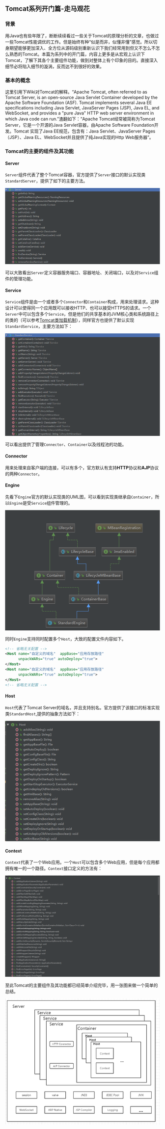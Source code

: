 ## Tomcat系列开门篇-走马观花

###  背景
  用Java也有些年限了，断断续续看过一些关于Tomcat的原理分析的文章，也做过一些Tomcat性能调优的工作。但是始终有种“似是而非，似懂非懂”感觉。所以切身期望能够更加深入、全方位从源码级别重新认识下我们经常用到但又不怎么不怎么熟悉的Tomcat。本篇为系列中的开门篇，内容上更多是从宏观上认识下Tomcat，了解下其各个主要组件功能，做到对整体上有个印象的目的。直接深入细节必将陷入细节的漩涡，反而达不到很好的效果。

### 基本的概念
  这里引用下Wiki对Tomcat的解释。“Apache Tomcat, often referred to as Tomcat Server, is an open-source Java Servlet Container developed by the Apache Software Foundation (ASF). Tomcat implements several Java EE specifications including Java Servlet, JavaServer Pages (JSP), Java EL, and WebSocket, and provides a "pure Java" HTTP web server environment in which Java code can run.”渣翻如下：“Apache Tomcat经常被简称为Tomcat Server，它是一个开源的Java Servlet容器，由Apache Software Foundation开发。Tomcat 实现了Java EE规范，包含有：Java Servlet、JavaServer Pages（JSP）、Java EL、WebSocket并且提供了纯Java实现的Http Web服务器”。

### Tomcat的主要的组件及其功能

#### Server

`Server`组件代表了整个Tomcat容器，官方提供了`Server`接口的默认实现类`StandardServer`，提供了如下的主要方法。

![](./images/tomcat_overview_01.jpg)

可以大致看出`Server`定义容器服务端口、容器地址、关闭端口，以及对`Service`组件的管理功能。

#### Service

`Service`组件是由一个或者多个`Connector`和`Container`构成，用来处理请求。这种设计可以使得同一个应用既可以接收HTTP、也可以接受HTTPS的请求。一个`Server`中可以包含多个`Service`，但是他们的共享基本的JVM核心类和系统路径上的类的（可以参考[Tomcat类加载机制](./tomcat_classloader.md)），同样官方也提供了默认实现`StandardService`，主要方法如下：

![](./images/tomcat_overview_02.jpg)

可以看出提供了管理`Connector`、`Container`以及线程池的功能。

#### Connector

用来处理来自客户端的连接，可以有多个，官方默认有支持**HTTP**协议和**AJP**协议的两种`Connector`。

#### Engine

先看下`Engine`官方的默认实现类的UML图，可以看到实现类继承自`Container`，所以`Engine`是受`Service`组件管理的。

![](./images/tomcat_overview_03.jpg)

同时`Engine`支持同时配置多个`Host`，大致的配置文件内容如下。

```xml
<!-- 省略无关配置 -->
<Host name="自定义的域名"  appBase="应用存放路径"
      unpackWARs="true" autoDeploy="true">
</Host>
<Host name="自定义的域名"  appBase="应用存放路径"
      unpackWARs="true" autoDeploy="true">
</Host>
<!-- 省略无关配置 -->
```

#### Host

`Host`代表了Tomcat Server的域名，并且支持别名。官方提供了该接口的标准实现类`StandardHost`,提供的抽象方法如下：

![](./images/tomcat_overview_04.jpg)



#### Context

`Context`代表了一个Web应用。一个`Host`可以包含多个Web应用，但是每个应用都拥有唯一的一个路径。`Context`接口定义的方法有：

![](./images/tomcat_overview_05.jpg)

至此Tomcat的主要组件及其功能都已经简单介绍完毕，用一张图来做一个简单的总结。

![](./images/tomcat_overview_06.jpg)